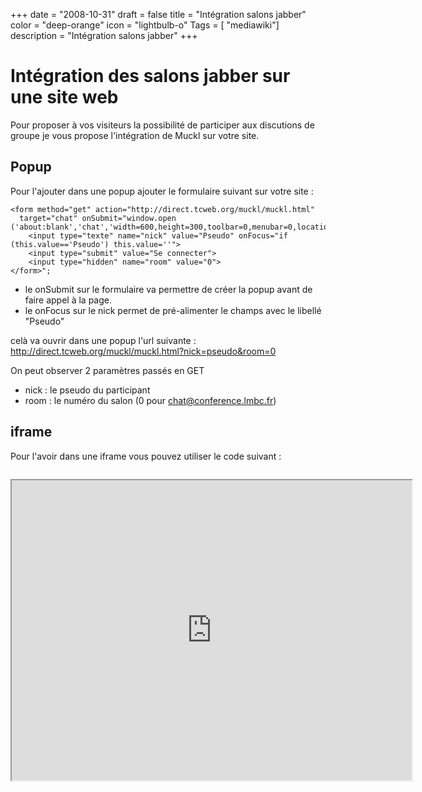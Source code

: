 +++
date = "2008-10-31"
draft = false
title = "Intégration salons jabber"
color = "deep-orange"
icon = "lightbulb-o"
Tags = [ "mediawiki"]
description = "Intégration salons jabber"
+++

Intégration des salons jabber sur une site web
==============================================

Pour proposer à vos visiteurs la possibilité de participer aux
discutions de groupe je vous propose l'intégration de Muckl sur votre
site.

Popup
-----

Pour l'ajouter dans une popup ajouter le formulaire suivant sur votre
site :

    <form method="get" action="http://direct.tcweb.org/muckl/muckl.html"
      target="chat" onSubmit="window.open ('about:blank','chat','width=600,height=300,toolbar=0,menubar=0,location=0,directories=0,status=0')">
        <input type="texte" name="nick" value="Pseudo" onFocus="if (this.value=='Pseudo') this.value=''">
        <input type="submit" value="Se connecter">
        <input type="hidden" name="room" value="0">
    </form>";

-   le onSubmit sur le formulaire va permettre de créer la popup avant
    de faire appel à la page.
-   le onFocus sur le nick permet de pré-alimenter le champs avec le
    libellé "Pseudo"

celà va ouvrir dans une popup l'url suivante :
<http://direct.tcweb.org/muckl/muckl.html?nick=pseudo&room=0>

On peut observer 2 paramètres passés en GET

-   nick : le pseudo du participant
-   room : le numéro du salon (0 pour chat@conference.lmbc.fr)

iframe
------

Pour l'avoir dans une iframe vous pouvez utiliser le code suivant :

` `<iframe src="http://direct.tcweb.org/muckl/" width="640" height="480"/>

client jabber
-------------

Vous pouvez aussi inviter vos visiteurs à utiliser un client jabber
classique comme
[Gajim](http://wiki.jabberfr.org/Jabber_en_dix_minutes_avec_Gajim) ou
[Psi](http://wiki.jabberfr.org/Jabber_en_dix_minutes_avec_Psi)
